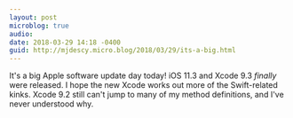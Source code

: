 ```yaml
---
layout: post
microblog: true
audio: 
date: 2018-03-29 14:18 -0400
guid: http://mjdescy.micro.blog/2018/03/29/its-a-big.html
---
```

It's a big Apple software update day today! iOS 11.3 and Xcode 9.3 _finally_ were released. I hope the new Xcode works out more of the Swift-related kinks. Xcode 9.2 still can't jump to many of my method definitions, and I've never understood why.
